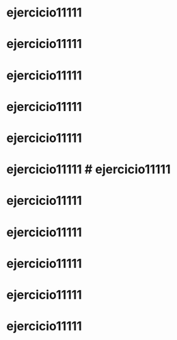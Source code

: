# ejercicio11111 
# ejercicio11111 
# ejercicio11111 
# ejercicio11111 
# ejercicio11111 
# ejercicio11111 # ejercicio11111 
# ejercicio11111 
# ejercicio11111 
# ejercicio11111 
# ejercicio11111 
# ejercicio11111 